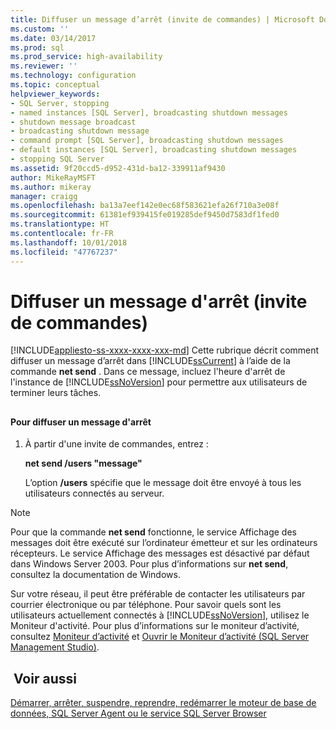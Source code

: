 ```yaml
---
title: Diffuser un message d’arrêt (invite de commandes) | Microsoft Docs
ms.custom: ''
ms.date: 03/14/2017
ms.prod: sql
ms.prod_service: high-availability
ms.reviewer: ''
ms.technology: configuration
ms.topic: conceptual
helpviewer_keywords:
- SQL Server, stopping
- named instances [SQL Server], broadcasting shutdown messages
- shutdown message broadcast
- broadcasting shutdown message
- command prompt [SQL Server], broadcasting shutdown messages
- default instances [SQL Server], broadcasting shutdown messages
- stopping SQL Server
ms.assetid: 9f20ccd5-d952-431d-ba12-339911af9430
author: MikeRayMSFT
ms.author: mikeray
manager: craigg
ms.openlocfilehash: ba13a7eef142e0ec68f583621efa26f710a3e08f
ms.sourcegitcommit: 61381ef939415fe019285def9450d7583df1fed0
ms.translationtype: HT
ms.contentlocale: fr-FR
ms.lasthandoff: 10/01/2018
ms.locfileid: "47767237"
---
```

# <a name="broadcast-a-shutdown-message-command-prompt"></a>Diffuser un message d'arrêt (invite de commandes)
[!INCLUDE[appliesto-ss-xxxx-xxxx-xxx-md](../../includes/appliesto-ss-xxxx-xxxx-xxx-md.md)]
  Cette rubrique décrit comment diffuser un message d’arrêt dans [!INCLUDE[ssCurrent](../../includes/sscurrent-md.md)] à l’aide de la commande **net send** . Dans ce message, incluez l'heure d'arrêt de l'instance de [!INCLUDE[ssNoVersion](../../includes/ssnoversion-md.md)] pour permettre aux utilisateurs de terminer leurs tâches.  
  
##  <a name="SSMSProcedure"></a>  
  
#### <a name="to-broadcast-a-shutdown-message"></a>Pour diffuser un message d'arrêt  
  
1.  À partir d'une invite de commandes, entrez :  
  
     **net send /users "message"**  
  
     L’option **/users** spécifie que le message doit être envoyé à tous les utilisateurs connectés au serveur.  
  
> [!NOTE]  
>  Pour que la commande **net send** fonctionne, le service Affichage des messages doit être exécuté sur l’ordinateur émetteur et sur les ordinateurs récepteurs. Le service Affichage des messages est désactivé par défaut dans Windows Server 2003. Pour plus d’informations sur **net send**, consultez la documentation de Windows.  
  
 Sur votre réseau, il peut être préférable de contacter les utilisateurs par courrier électronique ou par téléphone. Pour savoir quels sont les utilisateurs actuellement connectés à [!INCLUDE[ssNoVersion](../../includes/ssnoversion-md.md)], utilisez le Moniteur d'activité. Pour plus d’informations sur le moniteur d’activité, consultez [Moniteur d’activité](../../relational-databases/performance-monitor/activity-monitor.md) et [Ouvrir le Moniteur d’activité &#40;SQL Server Management Studio&#41;](../../relational-databases/performance-monitor/open-activity-monitor-sql-server-management-studio.md).  
  
## <a name="see-also"></a> Voir aussi  
 [Démarrer, arrêter, suspendre, reprendre, redémarrer le moteur de base de données, SQL Server Agent ou le service SQL Server Browser](../../database-engine/configure-windows/start-stop-pause-resume-restart-sql-server-services.md)  
  
  
